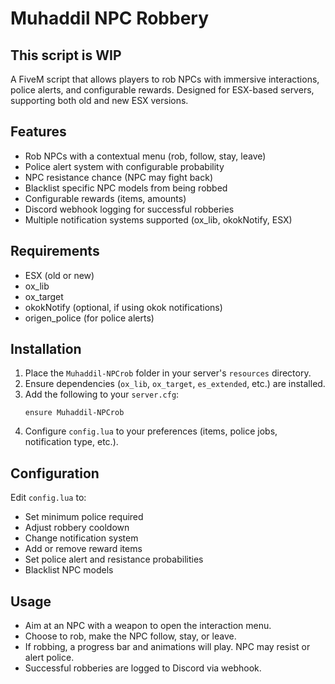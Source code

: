 # Muhaddil NPC Robbery

## This script is WIP

A FiveM script that allows players to rob NPCs with immersive interactions, police alerts, and configurable rewards. Designed for ESX-based servers, supporting both old and new ESX versions.

## Features
- Rob NPCs with a contextual menu (rob, follow, stay, leave)
- Police alert system with configurable probability
- NPC resistance chance (NPC may fight back)
- Blacklist specific NPC models from being robbed
- Configurable rewards (items, amounts)
- Discord webhook logging for successful robberies
- Multiple notification systems supported (ox_lib, okokNotify, ESX)

## Requirements
- ESX (old or new)
- ox_lib
- ox_target
- okokNotify (optional, if using okok notifications)
- origen_police (for police alerts)

## Installation
1. Place the `Muhaddil-NPCrob` folder in your server's `resources` directory.
2. Ensure dependencies (`ox_lib`, `ox_target`, `es_extended`, etc.) are installed.
3. Add the following to your `server.cfg`:
   ```
   ensure Muhaddil-NPCrob
   ```
4. Configure `config.lua` to your preferences (items, police jobs, notification type, etc.).

## Configuration
Edit `config.lua` to:
- Set minimum police required
- Adjust robbery cooldown
- Change notification system
- Add or remove reward items
- Set police alert and resistance probabilities
- Blacklist NPC models

## Usage
- Aim at an NPC with a weapon to open the interaction menu.
- Choose to rob, make the NPC follow, stay, or leave.
- If robbing, a progress bar and animations will play. NPC may resist or alert police.
- Successful robberies are logged to Discord via webhook.